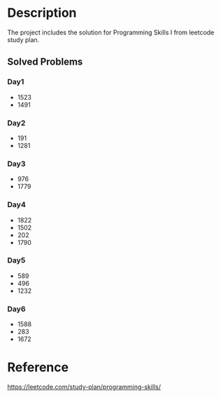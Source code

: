 # Description
The project includes the solution for Programming Skills I from leetcode study plan.

## Solved Problems
### Day1
- 1523
- 1491
### Day2
- 191
- 1281
### Day3
- 976
- 1779
### Day4
- 1822
- 1502
- 202
- 1790
### Day5
- 589
- 496
- 1232
### Day6
- 1588
- 283
- 1672

# Reference
https://leetcode.com/study-plan/programming-skills/